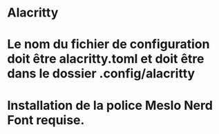 # Alacritty

# Le nom du fichier de configuration doit être alacritty.toml et doit être dans le dossier .config/alacritty

# Installation de la police Meslo Nerd Font requise.
